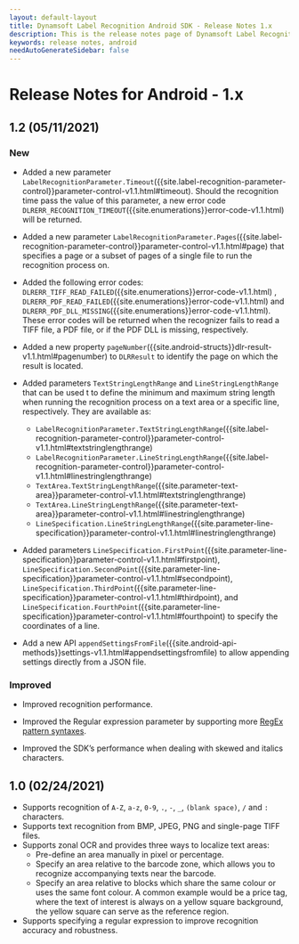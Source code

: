 ```yaml
---
layout: default-layout
title: Dynamsoft Label Recognition Android SDK - Release Notes 1.x
description: This is the release notes page of Dynamsoft Label Recognition for Android SDK version 1.x.
keywords: release notes, android
needAutoGenerateSidebar: false
---
```


# Release Notes for Android - 1.x

## 1.2 (05/11/2021)

### New

- Added a new parameter `LabelRecognitionParameter.Timeout`({{site.label-recognition-parameter-control}}parameter-control-v1.1.html#timeout). Should the recognition time pass the value of this parameter, a new error code `DLRERR_RECOGNITION_TIMEOUT`({{site.enumerations}}error-code-v1.1.html) will be returned.

- Added a new parameter `LabelRecognitionParameter.Pages`({{site.label-recognition-parameter-control}}parameter-control-v1.1.html#page) that specifies a page or a subset of pages of a single file to run the recognition process on.

- Added the following error codes: `DLRERR_TIFF_READ_FAILED`({{site.enumerations}}error-code-v1.1.html) , `DLRERR_PDF_READ_FAILED`({{site.enumerations}}error-code-v1.1.html) and `DLRERR_PDF_DLL_MISSING`({{site.enumerations}}error-code-v1.1.html). These error codes will be returned when the recognizer fails to read a TIFF file, a PDF file, or if the PDF DLL is missing, respectively.

- Added a new property `pageNumber`({{site.android-structs}}dlr-result-v1.1.html#pagenumber) to `DLRResult` to identify the page on which the result is located.

- Added parameters `TextStringLengthRange` and `LineStringLengthRange` that can be used t to define the minimum and maximum string length when running the recognition process on a text area or a specific line, respectively. They are available as:
  - `LabelRecognitionParameter.TextStringLengthRange`({{site.label-recognition-parameter-control}}parameter-control-v1.1.html#textstringlengthrange)
  - `LabelRecognitionParameter.LineStringLengthRange`({{site.label-recognition-parameter-control}}parameter-control-v1.1.html#linestringlengthrange)
  - `TextArea.TextStringLengthRange`({{site.parameter-text-area}}parameter-control-v1.1.html#textstringlengthrange)
  - `TextArea.LineStringLengthRange`({{site.parameter-text-area}}parameter-control-v1.1.html#linestringlengthrange)
  - `LineSpecification.LineStringLengthRange`({{site.parameter-line-specification}}parameter-control-v1.1.html#linestringlengthrange)

- Added parameters `LineSpecification.FirstPoint`({{site.parameter-line-specification}}parameter-control-v1.1.html#firstpoint), `LineSpecification.SecondPoint`({{site.parameter-line-specification}}parameter-control-v1.1.html#secondpoint), `LineSpecification.ThirdPoint`({{site.parameter-line-specification}}parameter-control-v1.1.html#thirdpoint), and `LineSpecification.FourthPoint`({{site.parameter-line-specification}}parameter-control-v1.1.html#fourthpoint) to specify the coordinates of a line.

- Add a new API `appendSettingsFromFile`({{site.android-api-methods}}settings-v1.1.html#appendsettingsfromfile) to allow appending settings directly from a JSON file.

### Improved

- Improved recognition performance.

- Improved the Regular expression parameter by supporting more [RegEx pattern syntaxes](http://www.cplusplus.com/reference/regex/ECMAScript/).

- Improved the SDK’s performance when dealing with skewed and italics characters.

## 1.0 (02/24/2021)

- Supports recognition of `A-Z`, `a-z`, `0-9`, `.`, `-`, `_`, `(blank space)`, `/` and `:` characters. 
- Supports text recognition from BMP, JPEG, PNG and single-page TIFF files.
- Supports zonal OCR and provides three ways to localize text areas:
    - Pre-define an area manually in pixel or percentage.
    - Specify an area relative to the barcode zone, which allows you to recognize accompanying texts near the barcode. 
    - Specify an area relative to blocks which share the same colour or uses the same font colour. A common example would be a price tag, where the text of interest is always on a yellow square background, the yellow square can serve as the reference region.
- Supports specifying a regular expression to improve recognition accuracy and robustness.
